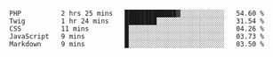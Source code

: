 <!--START_SECTION:waka-->
```text
PHP          2 hrs 25 mins   █████████████▓░░░░░░░░░░░   54.60 % 
Twig         1 hr 24 mins    ████████░░░░░░░░░░░░░░░░░   31.54 % 
CSS          11 mins         █░░░░░░░░░░░░░░░░░░░░░░░░   04.26 % 
JavaScript   9 mins          █░░░░░░░░░░░░░░░░░░░░░░░░   03.73 % 
Markdown     9 mins          █░░░░░░░░░░░░░░░░░░░░░░░░   03.50 % 
```
<!--END_SECTION:waka-->
